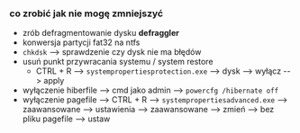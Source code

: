 ### co zrobić jak nie mogę zmniejszyć
- zrób defragmentowanie dysku **defraggler**
- konwersja partycji fat32 na ntfs
- `chkdsk` --> sprawdzenie czy dysk nie ma błędów
- usuń punkt przywracania systemu / system restore
  - CTRL + R --> `systempropertiesprotection.exe` --> dysk --> wyłącz --> apply
- wyłączenie hiberfile --> cmd jako admin --> `powercfg /hibernate off`
- wyłączenie pagefile --> CTRL + R --> `systempropertiesadvanced.exe` --> zaawansowane --> ustawienia --> zaawansowane --> zmień --> bez pliku pagefile --> ustaw 
